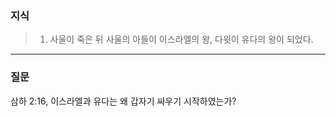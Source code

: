 ### **지식**
> 1. 사울이 죽은 뒤 사울의 아들이 이스라엘의 왕, 다윗이 유다의 왕이 되었다.
---
### **질문**
삼하 2:16, 이스라엘과 유다는 왜 갑자기 싸우기 시작하였는가?
